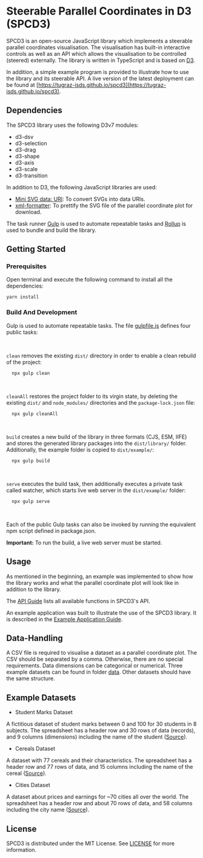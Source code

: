
# Steerable Parallel Coordinates in D3 (SPCD3)

SPCD3 is an open-source JavaScript library which implements a
steerable parallel coordinates visualisation. The visualisation has
built-in interactive controls as well as an API which allows the
visualisation to be controlled (steered) externally. The library is
written in TypeScript and is based on [D3](https://d3js.org/).

In addition, a simple example program is provided to illustrate how to
use the library and its steerable API. A live version of the latest
deployment can be found at
[https://tugraz-isds.github.io/spcd3](https://tugraz-isds.github.io/spcd3).


## Dependencies

The SPCD3 library uses the following D3v7 modules:
- d3-dsv
- d3-selection
- d3-drag
- d3-shape
- d3-axis
- d3-scale
- d3-transition

In addition to D3, the following JavaScript libraries are used:
 - [Mini SVG data: URI](https://github.com/tigt/mini-svg-data-uri#readme):
   To convert SVGs into data URIs.
 - [xml-formatter](https://github.com/chrisbottin/xml-formatter#readme):
   To prettify the SVG file of the parallel coordinate plot for download.

The task runner [Gulp](https://gulpjs.com/) is used to automate
repeatable tasks and [Rollup](https://rollupjs.org/)
is used to bundle and build the library.



## Getting Started

### Prerequisites

Open terminal and execute the following command to install all the dependencies:


``` 
yarn install 
```

### Build And Development

Gulp is used to automate repeatable tasks. The file [gulpfile.js](gulpfile.js)
defines four public tasks:

<br/>

 `clean` removes the existing `dist/` directory in
  order to enable a clean rebuild of the project:
```
  npx gulp clean
```

<br/>

`cleanAll` restores the project folder to its virgin state,
  by deleting the existing `dist/` and `node_modules/` directories
  and the `package-lock.json` file:
```
  npx gulp cleanAll
```

<br/>

`build` creates a new build of the library in three formats (CJS, ESM, IIFE)
  and stores the generated library packages into the `dist/library/` folder.
  Additionally, the example folder is copied to `dist/example/`:
```
  npx gulp build
```

<br/>

`serve` executes the build task, then additionally executes a private task
  called watcher, which starts live web server in the `dist/example/` folder:
```
  npx gulp serve
```

<br/>

Each of the public Gulp tasks can also be invoked by running the
equivalent npm script defined in package.json.

**Important:** To run the build, a live web server must be started.

## Usage

As mentioned in the beginning, an example was implemented to show how
the library works and what the parallel coordinate plot will look like
in addition to the library.

The [API Guide](./API.md) lists all available functions in SPCD3's
API.

An example application was built to illustrate the use of the SPCD3
library. It is described in the [Example Application
Guide](./EXAMPLE.md).




## Data-Handling

A CSV file is required to visualise a dataset as a parallel coordinate
plot. The CSV should be separated by a comma. Otherwise, there are no
special requirements. Data dimensions can be categorical or
numerical. Three example datasets can be found in folder
[data](./src/example/data/). Other datasets should have the same
structure.


## Example Datasets

- Student Marks Dataset

A fictitious dataset of student marks between 0 and 100 for 30
students in 8 subjects. The spreadsheet has a header row and 30 rows
of data (records), and 9 columns (dimensions) including the name of
the student
([Source](https://github.com/burimvrella/SteerableParallelCoordinates/blob/main/lib/example/data/student-marks_v2.csv)).

- Cereals Dataset

A dataset with 77 cereals and their characteristics. The spreadsheet
has a header row and 77 rows of data, and 15 columns including the
name of the cereal
([Source](https://lib.stat.cmu.edu/datasets/1993.expo/)).

- Cities Dataset

A dataset about prices and earnings for ~70 cities all over the
world. The spreadsheet has a header row and about 70 rows of data, and
58 columns including the city name
([Source](https://ubs.com/global/en/media/display-page-ndp/en-20120914-20120914a.html)).



## License

SPCD3 is distributed under the MIT License. See [LICENSE](LICENSE) for
more information.
